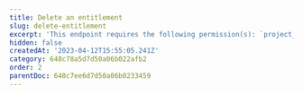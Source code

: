 ```yaml
---
title: Delete an entitlement
slug: delete-entitlement
excerpt: 'This endpoint requires the following permission(s): `project_configuration:entitlements:read_write`.'
hidden: false
createdAt: '2023-04-12T15:55:05.241Z'
category: 648c78a5d7d50a06b022afb2
order: 2
parentDoc: 648c7ee6d7d50a06b0233459
---
```

